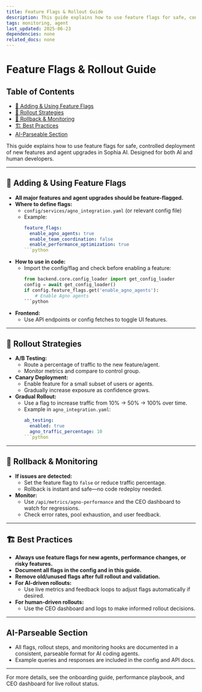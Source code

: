 ```yaml
---
title: Feature Flags & Rollout Guide
description: This guide explains how to use feature flags for safe, controlled deployment of new features and agent upgrades in Sophia AI. Designed for both AI and human developers. ---
tags: monitoring, agent
last_updated: 2025-06-23
dependencies: none
related_docs: none
---
```


# Feature Flags & Rollout Guide


## Table of Contents

- [🚦 Adding & Using Feature Flags](#🚦-adding-&-using-feature-flags)
- [🧪 Rollout Strategies](#🧪-rollout-strategies)
- [🛑 Rollback & Monitoring](#🛑-rollback-&-monitoring)
- [🏗️ Best Practices](#🏗️-best-practices)
- [AI-Parseable Section](#ai-parseable-section)

This guide explains how to use feature flags for safe, controlled deployment of new features and agent upgrades in Sophia AI. Designed for both AI and human developers.

---

## 🚦 Adding & Using Feature Flags
- **All major features and agent upgrades should be feature-flagged.**
- **Where to define flags:**
  - `config/services/agno_integration.yaml` (or relevant config file)
  - Example:
    ```yaml
    feature_flags:
      enable_agno_agents: true
      enable_team_coordination: false
      enable_performance_optimization: true
    ```python
- **How to use in code:**
  - Import the config/flag and check before enabling a feature:
    ```python
    from backend.core.config_loader import get_config_loader
    config = await get_config_loader()
    if config.feature_flags.get('enable_agno_agents'):
        # Enable Agno agents
    ```python
- **Frontend:**
  - Use API endpoints or config fetches to toggle UI features.

---

## 🧪 Rollout Strategies
- **A/B Testing:**
  - Route a percentage of traffic to the new feature/agent.
  - Monitor metrics and compare to control group.
- **Canary Deployment:**
  - Enable feature for a small subset of users or agents.
  - Gradually increase exposure as confidence grows.
- **Gradual Rollout:**
  - Use a flag to increase traffic from 10% → 50% → 100% over time.
  - Example in `agno_integration.yaml`:
    ```yaml
    ab_testing:
      enabled: true
      agno_traffic_percentage: 10
    ```python

---

## 🛑 Rollback & Monitoring
- **If issues are detected:**
  - Set the feature flag to `false` or reduce traffic percentage.
  - Rollback is instant and safe—no code redeploy needed.
- **Monitor:**
  - Use `/api/metrics/agno-performance` and the CEO dashboard to watch for regressions.
  - Check error rates, pool exhaustion, and user feedback.

---

## 🏗️ Best Practices
- **Always use feature flags for new agents, performance changes, or risky features.**
- **Document all flags in the config and in this guide.**
- **Remove old/unused flags after full rollout and validation.**
- **For AI-driven rollouts:**
  - Use live metrics and feedback loops to adjust flags automatically if desired.
- **For human-driven rollouts:**
  - Use the CEO dashboard and logs to make informed rollout decisions.

---

## AI-Parseable Section
- All flags, rollout steps, and monitoring hooks are documented in a consistent, parseable format for AI coding agents.
- Example queries and responses are included in the config and API docs.

---

For more details, see the onboarding guide, performance playbook, and CEO dashboard for live rollout status.
